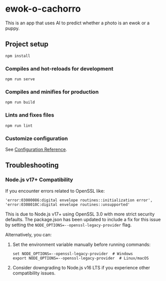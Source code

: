 # ewok-o-cachorro
This is an app that uses AI to predict whether a photo is an ewok or a puppy.

## Project setup
```
npm install
```

### Compiles and hot-reloads for development
```
npm run serve
```

### Compiles and minifies for production
```
npm run build
```

### Lints and fixes files
```
npm run lint
```

### Customize configuration
See [Configuration Reference](https://cli.vuejs.org/config/).

## Troubleshooting

### Node.js v17+ Compatibility

If you encounter errors related to OpenSSL like:
```
'error:03000086:digital envelope routines::initialization error',
'error:0308010C:digital envelope routines::unsupported'
```

This is due to Node.js v17+ using OpenSSL 3.0 with more strict security defaults. The package.json has been updated to include a fix for this issue by setting the `NODE_OPTIONS=--openssl-legacy-provider` flag.

Alternatively, you can:

1. Set the environment variable manually before running commands:
   ```
   set NODE_OPTIONS=--openssl-legacy-provider  # Windows
   export NODE_OPTIONS=--openssl-legacy-provider  # Linux/macOS
   ```

2. Consider downgrading to Node.js v16 LTS if you experience other compatibility issues.
